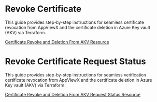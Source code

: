 # Revoke Certificate

This guide provides step-by-step instructions for seamless certificate revocation from AppViewX and the certificate deletion in Azure Key vault (AKV) via Terraform.

[Certificate Revoke and Deletion From AKV Resource](./appviewx_revoke_certificate.md)


# Revoke Certificate Request Status

This guide provides step-by-step instructions for seamless verification certificate revocation from AppViewX and the certificate deletion in Azure Key vault (AKV) via Terraform.

[Certificate Revoke and Deletion From AKV Request Status Resource](./appviewx_revoke_certificate_request_status.md)